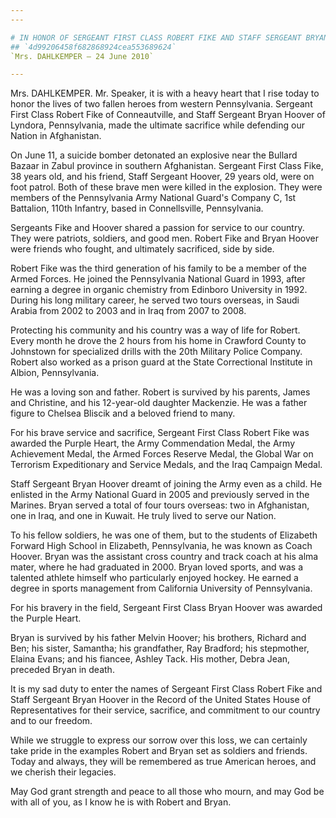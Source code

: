 ```yaml
---
---

# IN HONOR OF SERGEANT FIRST CLASS ROBERT FIKE AND STAFF SERGEANT BRYAN  HOOVER
## `4d99206458f682868924cea553689624`
`Mrs. DAHLKEMPER — 24 June 2010`

---
```



Mrs. DAHLKEMPER. Mr. Speaker, it is with a heavy heart that I rise 
today to honor the lives of two fallen heroes from western 
Pennsylvania. Sergeant First Class Robert Fike of Conneautville, and 
Staff Sergeant Bryan Hoover of Lyndora, Pennsylvania, made the ultimate 
sacrifice while defending our Nation in Afghanistan.

On June 11, a suicide bomber detonated an explosive near the Bullard 
Bazaar in Zabul province in southern Afghanistan. Sergeant First Class 
Fike, 38 years old, and his friend, Staff Sergeant Hoover, 29 years 
old, were on foot patrol. Both of these brave men were killed in the 
explosion. They were members of the Pennsylvania Army National Guard's 
Company C, 1st Battalion, 110th Infantry, based in Connellsville, 
Pennsylvania.

Sergeants Fike and Hoover shared a passion for service to our 
country. They were patriots, soldiers, and good men. Robert Fike and 
Bryan Hoover were friends who fought, and ultimately sacrificed, side 
by side.

Robert Fike was the third generation of his family to be a member of 
the Armed Forces. He joined the Pennsylvania National Guard in 1993, 
after earning a degree in organic chemistry from Edinboro University in 
1992. During his long military career, he served two tours overseas, in 
Saudi Arabia from 2002 to 2003 and in Iraq from 2007 to 2008.

Protecting his community and his country was a way of life for 
Robert. Every month he drove the 2 hours from his home in Crawford 
County to Johnstown for specialized drills with the 20th Military 
Police Company. Robert also worked as a prison guard at the State 
Correctional Institute in Albion, Pennsylvania.

He was a loving son and father. Robert is survived by his parents, 
James and Christine, and his 12-year-old daughter Mackenzie. He was a 
father figure to Chelsea Bliscik and a beloved friend to many.

For his brave service and sacrifice, Sergeant First Class Robert Fike 
was awarded the Purple Heart, the Army Commendation Medal, the Army 
Achievement Medal, the Armed Forces Reserve Medal, the Global War on 
Terrorism Expeditionary and Service Medals, and the Iraq Campaign 
Medal.



Staff Sergeant Bryan Hoover dreamt of joining the Army even as a 
child. He enlisted in the Army National Guard in 2005 and previously 
served in the Marines. Bryan served a total of four tours overseas: two 
in Afghanistan, one in Iraq, and one in Kuwait. He truly lived to serve 
our Nation.

To his fellow soldiers, he was one of them, but to the students of 
Elizabeth Forward High School in Elizabeth, Pennsylvania, he was known 
as Coach Hoover. Bryan was the assistant cross country and track coach 
at his alma mater, where he had graduated in 2000. Bryan loved sports, 
and was a talented athlete himself who particularly enjoyed hockey. He 
earned a degree in sports management from California University of 
Pennsylvania.

For his bravery in the field, Sergeant First Class Bryan Hoover was 
awarded the Purple Heart.

Bryan is survived by his father Melvin Hoover; his brothers, Richard 
and Ben; his sister, Samantha; his grandfather, Ray Bradford; his 
stepmother, Elaina Evans; and his fiancee, Ashley Tack. His mother, 
Debra Jean, preceded Bryan in death.

It is my sad duty to enter the names of Sergeant First Class Robert 
Fike and Staff Sergeant Bryan Hoover in the Record of the United States 
House of Representatives for their service, sacrifice, and commitment 
to our country and to our freedom.

While we struggle to express our sorrow over this loss, we can 
certainly take pride in the examples Robert and Bryan set as soldiers 
and friends. Today and always, they will be remembered as true American 
heroes, and we cherish their legacies.

May God grant strength and peace to all those who mourn, and may God 
be with all of you, as I know he is with Robert and Bryan.
